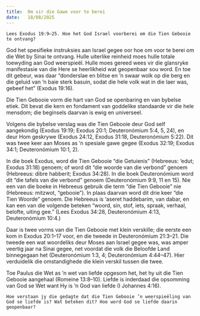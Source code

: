 ```yaml
---
title:  Om vir die Gawe voor te berei
date:   18/08/2025
---
```


`Lees Exodus 19:9–25. Hoe het God Israel voorberei om die Tien Gebooie te ontvang?`

God het spesifieke instruksies aan Israel gegee oor hoe om voor te berei om die Wet by Sinai te ontvang. Hulle uiterlike reinheid moes hulle totale toewyding aan God weerspieël. Hulle moes gereed wees vir die glansryke manifestasie van die Here se heerlikheid wat geopenbaar sou word. En toe dit gebeur, was daar “donderslae en blitse en ’n swaar wolk op die berg en die geluid van ’n baie sterk basuin, sodat die hele volk wat in die laer was, gebeef het” (Exodus 19:16).

Die Tien Gebooie vorm die hart van God se openbaring en van bybelse etiek. Dit bevat die kern en fondament van goddelike standaarde vir die hele mensdom; die beginsels daarvan is ewig en universeel.

Volgens die bybelse verslag was die Tien Gebooie deur God self aangekondig (Exodus 19:19; Exodus 20:1; Deuteronómium 5:4, 5, 24), en deur Hom geskrywe (Exodus 24:12, Exodus 31:18, Deuteronómium 5:22). Dit was twee keer aan Moses as ’n spesiale gawe gegee (Exodus 32:19; Exodus 34:1; Deuteronómium 10:1, 2).

In die boek Exodus, word die Tien Gebooie “die Getuienis” (Hebreeus: ‘edut; Exodus 31:18) genoem; of word dit “die woorde van die verbond” genoem (Hebreeus: dibre habberit; Exodus 34:28). In die boek Deuteronómium word dit “die tafels van die verbond” genoem (Deuteronómium 9:9, 11 en 15). Nie een van die boeke in Hebreeus gebruik die term “die Tien Gebooie” nie (Hebreeus: mitzwot, “gebooie”). In plaas daarvan word dit drie keer “die Tien Woorde” genoem. Die Hebreeus is ‘aseret haddebarim, van dabar, en kan een van die volgende beteken “woord, sin, stof, iets, spraak, verhaal, belofte, uiting gee.” (Lees Exodus 34:28, Deuteronómium 4:13, Deuteronómium 10:4.)

Daar is twee vorms van die Tien Gebooie met klein verskille; die eerste een kom in Exodus 20:1–17 voor, en die tweede in Deuteronómium 21:3–21. Die tweede een wat woordeliks deur Moses aan Israel gegee was, was amper veertig jaar na Sinai gegee, net voordat die volk die Beloofde Land binnegegaan het (Deuteronómium 1:3, 4; Deuteronómium 4:44–47). Hier verduidelik die omstandighede die klein verskil tussen die twee.

Toe Paulus die Wet as ’n wet van liefde opgesom het, het hy uit die Tien Gebooie aangehaal (Romeine 13:8–10). Liefde is inderdaad die opsomming van God se Wet want Hy is ’n God van liefde (I Johannes 4:16).

`Hoe verstaan jy die gedagte dat die Tien Gebooie ’n weerspieëling van God se liefde is? Wat beteken dit? Hoe word God se liefde daarin geopenbaar?`
